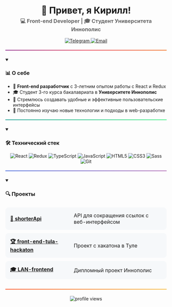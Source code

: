 <div align="center">
  <h1 style="border-bottom: none; margin-bottom: 0;">👋 Привет, я Кирилл!</h1>
  <h3 style="color: #666; margin-top: 5px;">💻 Front-end Developer | 🎓 Студент Университета Иннополис</h3>
  
  <p>
    <a href="https://t.me/Marketer7">
      <img src="https://img.shields.io/badge/-Telegram-2CA5E0?style=for-the-badge&logo=telegram&logoColor=white" alt="Telegram"/>
    </a>
    <a href="mailto:advertinno@gmail.com">
      <img src="https://img.shields.io/badge/-Email-D14836?style=for-the-badge&logo=gmail&logoColor=white" alt="Email"/>
    </a>
  </p>
</div>

<div style="background: linear-gradient(to right, #8a2387, #e94057, #f27121); height: 2px; margin: 20px 0;"></div>

<details open>
  <summary><h3>📊 О себе</h3></summary>
  
  <ul>
    <li>💼 <b>Front-end разработчик</b> с 3-летним опытом работы с React и Redux</li>
    <li>🎓 Студент 3-го курса бакалавриата в <b>Университете Иннополис</b></li>
    <li>🚀 Стремлюсь создавать удобные и эффективные пользовательские интерфейсы</li>
    <li>🌱 Постоянно изучаю новые технологии и подходы в web-разработке</li>
  </ul>
</details>

<div style="background: linear-gradient(to right, #11998e, #38ef7d); height: 2px; margin: 20px 0;"></div>

<details open>
  <summary><h3>🛠️ Технический стек</h3></summary>
  
  <div align="center">
    <img src="https://img.shields.io/badge/-React-61DAFB?style=for-the-badge&logo=react&logoColor=black" alt="React" />
    <img src="https://img.shields.io/badge/-Redux-764ABC?style=for-the-badge&logo=redux&logoColor=white" alt="Redux" />
    <img src="https://img.shields.io/badge/-TypeScript-3178C6?style=for-the-badge&logo=typescript&logoColor=white" alt="TypeScript" />
    <img src="https://img.shields.io/badge/-JavaScript-F7DF1E?style=for-the-badge&logo=javascript&logoColor=black" alt="JavaScript" />
    <img src="https://img.shields.io/badge/-HTML5-E34F26?style=for-the-badge&logo=html5&logoColor=white" alt="HTML5" />
    <img src="https://img.shields.io/badge/-CSS3-1572B6?style=for-the-badge&logo=css3&logoColor=white" alt="CSS3" />
    <img src="https://img.shields.io/badge/-Sass-CC6699?style=for-the-badge&logo=sass&logoColor=white" alt="Sass" />
    <img src="https://img.shields.io/badge/-Git-F05032?style=for-the-badge&logo=git&logoColor=white" alt="Git" />
  </div>
</details>

<div style="background: linear-gradient(to right, #4568dc, #b06ab3); height: 2px; margin: 20px 0;"></div>

<details open>
  <summary><h3>🔍 Проекты</h3></summary>
  
  <div>
    <table width="100%" style="border-collapse: separate; border-spacing: 0 10px;">
      <tr style="background-color: #f6f8fa; border-radius: 10px;">
        <td style="padding: 15px; border-radius: 10px 0 0 10px;"><b><a href="https://github.com/MarketerKA/shorterApi">📎 shorterApi</a></b></td>
        <td style="padding: 15px; border-radius: 0 10px 10px 0;">API для сокращения ссылок с веб-интерфейсом</td>
      </tr>
      <tr style="background-color: #f6f8fa; border-radius: 10px;">
        <td style="padding: 15px; border-radius: 10px 0 0 10px;"><b><a href="https://github.com/MarketerKA/front-end-tula-hackaton">🏆 front-end-tula-hackaton</a></b></td>
        <td style="padding: 15px; border-radius: 0 10px 10px 0;">Проект с хакатона в Туле</td>
      </tr>
      <tr style="background-color: #f6f8fa; border-radius: 10px;">
        <td style="padding: 15px; border-radius: 10px 0 0 10px;"><b><a href="https://github.com/IU-Capstone-Project-2024/LAN-frontend">🎓 LAN-frontend</a></b></td>
        <td style="padding: 15px; border-radius: 0 10px 10px 0;">Дипломный проект Иннополис</td>
      </tr>
    </table>
  </div>
</details>

<div style="background: linear-gradient(to right, #fc4a1a, #f7b733); height: 2px; margin: 20px 0;"></div>

<div align="center">
  <img src="https://komarev.com/ghpvc/?username=MarketerKA&color=blueviolet&style=for-the-badge" alt="profile views" />
</div>